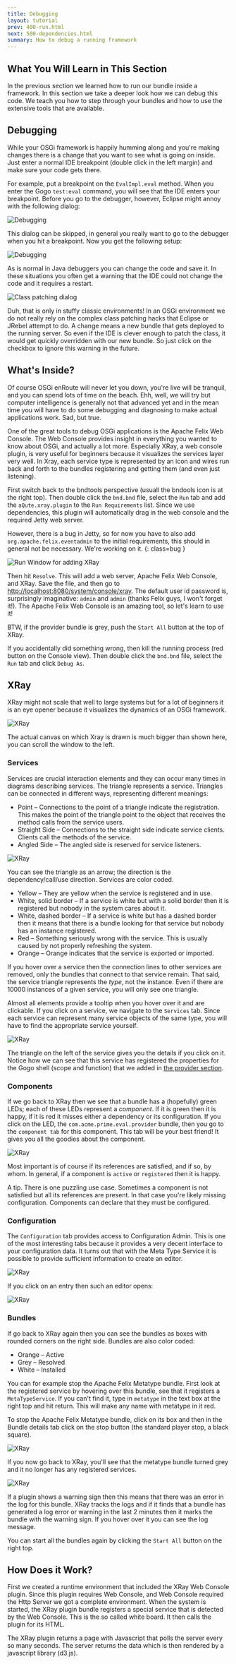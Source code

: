```yaml
---
title: Debugging
layout: tutorial
prev: 400-run.html
next: 500-dependencies.html
summary: How to debug a running framework
---
```


## What You Will Learn in This Section
In the previous section we learned how to run our bundle inside a framework. In this section we take a deeper look how we can debug this code. We teach you how to step through your bundles and how to use the extensive tools that are available.

## Debugging

While your OSGi framework is happily humming along and you're making changes there is a change that you want to see what is going on inside. Just enter a normal IDE breakpoint (double click in the left margin) and make sure your code gets there. 

For example, put a breakpoint on the `EvalImpl.eval` method. When you enter the Gogo `test:eval` command, you will see that the IDE enters your breakpoint. Before you go to the debugger, however, Eclipse might annoy with the following dialog:

![Debugging](/img/tutorial_base/debug-debug-0.png)

This dialog can be skipped, in general you really want to go to the debugger when you hit a breakpoint. Now you get the following setup:

![Debugging](/img/tutorial_base/debug-debug-1.png)

As is normal in Java debuggers you can change the code and save it. In these situations you often get a warning that the IDE could not change the code and it requires a restart. 

![Class patching dialog](/img/tutorial_base/debug-debug-2.png)

Duh, that is only in stuffy classic environments! In an OSGi environment we do not really rely on the complex class patching hacks that Eclipse or JRebel attempt to do. A change means a new bundle that gets deployed to the running server. So even if the IDE is clever enough to patch the class, it would get quickly overridden with our new bundle. So just click on the checkbox to ignore this warning in the future.  

## What's Inside?

Of course OSGi enRoute will never let you down, you're live will be tranquil, and you can spend lots of time on the beach. Ehh, well, we will try but computer intelligence is generally not that advanced yet and in the mean time you will have to do some debugging and diagnosing to make actual applications work. Sad, but true.

One of the great tools to debug OSGi applications is the Apache Felix Web Console. The Web Console provides insight in everything you wanted to know about OSGi, and actually a lot more.  Especially XRay, a web console plugin, is very useful for beginners because it visualizes the services layer very well. In Xray, each service type is represented by an icon and wires run back and forth to the bundles registering and getting them (and even just listening).

First switch back to the bndtools perspective (usuall the bndools icon is at the right top). Then double click the `bnd.bnd` file, select the `Run` tab and add the `aQute.xray.plugin` to the `Run Requirements` list. Since we use dependencies, this plugin will automatically drag in the web console and the required Jetty web server. 

However, there is a bug in Jetty, so for now you have to also add `org.apache.felix.eventadmin` to the initial requirements, this should in general not be necessary. We're working on it.
{: class=bug }


![Run Window for adding XRay](/img/tutorial_base/debug-xray-0.png)

Then hit `Resolve`. This will add a web server, Apache Felix Web Console, and XRay. Save the file, and then go to  [http://localhost:8080/system/console/xray](http://localhost:8080/system/console/xray). The default user id password is, surprisingly imaginative: `admin` and `admin` (thanks Felix guys, I won't forget it!). The Apache Felix Web Console is an amazing tool, so let's learn to use it!

BTW, if the provider bundle is grey, push the `Start All` button at the top of XRay.

If you accidentally did something wrong, then kill the running process (red button on the Console view). Then double click the `bnd.bnd` file, select the `Run` tab and click `Debug As`.

## XRay

XRay might not scale that well to large systems but for a lot of beginners it is an eye opener because it visualizes the dynamics of an OSGi framework. 

![XRay](/img/tutorial_base/debug-xray-1.png)

The actual canvas on which Xray is drawn is much bigger than shown here, you can scroll the window to the left.

### Services

Services are crucial interaction elements and they can occur many times in diagrams describing services. The triangle represents a service. Triangles can be connected in different ways, representing different meanings:

* Point – Connections to the point of a triangle indicate the registration. This makes the point of the triangle point to the object that receives the method calls from the service users.
* Straight Side – Connections to the straight side indicate service clients. Clients call the methods of the service.
* Angled Side – The angled side is reserved for service listeners.

![XRay](/img/tutorial_base/debug-service-0.png)

You can see the triangle as an arrow; the direction is the dependency/call/use direction. Services are color coded. 

* Yellow – They are yellow when the service is registered and in use. 
* White, solid border – If a service is white but with a solid border then it is registered but nobody in the system cares about it.
* White, dashed border – If a service is white but has a dashed border then it means that there is a bundle looking for that service but nobody has an instance registered.
* Red – Something seriously wrong with the service. This is usually caused by not properly refreshing the system.
* Orange – Orange indicates that the service is exported or imported.

If you hover over a service then the connection lines to other services are removed, only the bundles that connect to that service remain. That said, the service triangle represents the _type_, not the instance. Even if there are 10000 instances of a given service, you will only see one triangle.

Almost all elements provide a tooltip when you hover over it and are clickable. If you click on a service, we navigate to the `Services` tab. Since each service can represent many service objects of the same type, you will have to find the appropriate service yourself.

![XRay](/img/tutorial_base/debug-service-1.png)

The triangle on the left of the service gives you the details if you click on it. Notice how we can see that this service has registered the properties for the Gogo shell (scope and function) that we added in [the provider section](320-provider.html).

### Components

If we go back to XRay then we see that a bundle has a (hopefully) green LEDs; each of these LEDs represent a 
_component_. If it is green then it is happy, if it is red it misses either a dependency or its configuration. If you click on the LED, the `com.acme.prime.eval.provider` bundle, then you go to the `component tab` for this component. This tab will be your best friend! It gives you all the goodies about the component.

![XRay](/img/tutorial_base/debug-component-0.png)

Most important is of course if its references are satisfied, and if so, by whom. In general, if a component is `active` or `registered` then it is happy. 

A tip. There is one puzzling use case. Sometimes a component is not satisfied but all its references are present. In that case you're likely missing configuration. Components can declare that they must be configured.

### Configuration

The `Configuration` tab provides access to Configuration Admin. This is one of the most interesting tabs because it provides a very decent interface to your configuration data. It turns out that with the Meta Type Service it is possible to provide sufficient information to create an editor. 

![XRay](/img/tutorial_base/debug-config-0.png)

If you click on an entry then such an editor opens:

![XRay](/img/tutorial_base/debug-config-1.png)

### Bundles

If go back to XRay again then you can see  the bundles as boxes with rounded corners on the right side. Bundles are also color coded:

* Orange – Active
* Grey – Resolved
* White – Installed

You can for example stop the Apache Felix Metatype bundle. First look at the registered service by hovering over this bundle, see that it registers a `MetaTypeService`. If you can't find it, type in `metatype` in the text box at the right top and hit return. This will make any name with metatype in it red. 

To stop the Apache Felix Metatype bundle, click on its box and then in the Bundle details tab click on the stop button (the standard player stop, a black square).

![XRay](/img/tutorial_base/debug-bundle-0.png)

If you now go back to XRay, you'll see that the metatype bundle turned grey and it no longer has any registered services. 

![XRay](/img/tutorial_base/debug-bundle-1.png)

If a plugin shows a warning sign then this means that there was an error in the log for this bundle. XRay tracks the logs and if it finds that a bundle has generated a log error or warning in the last 2 minutes then it marks the bundle with the warning sign. If you hover over it you can see the log message.

You can start all the bundles again by clicking the `Start All` button on the right top.

## How Does it Work?

First we created a runtime environment that included the XRay Web Console plugin. Since this plugin requires Web Console, and Web Console required the Http Server we got a complete environment. When the system is started, the XRay plugin bundle registers a special service that is detected by the Web Console. This is the so called white board. It then calls the plugin for its HTML.

The XRay plugin returns a page with Javascript that polls the server every so many seconds. The server returns the data which is then rendered by a javascript library (d3.js).




